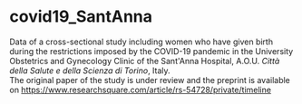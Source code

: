 # covid19_SantAnna

Data of a cross-sectional study including women who have given birth during the restrictions imposed by the COVID-19 pandemic in the University Obstetrics and Gynecology Clinic of the Sant'Anna Hospital, A.O.U. _Città della Salute e della Scienza di Torino_, Italy. 
<br>
The original paper of the study is under review and the preprint is available on https://www.researchsquare.com/article/rs-54728/private/timeline
